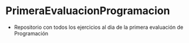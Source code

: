# PrimeraEvaluacionProgramacion
- Repositorio con todos los ejercicios al dia de la primera evaluación de Programación
